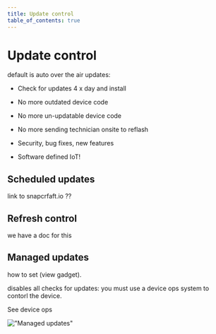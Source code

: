 ```yaml
---
title: Update control
table_of_contents: true 
---
```


# Update control

default is auto over the air updates:

- Check for updates 4 x day and install

- No more outdated device code

- No more un-updatable device code

- No more sending technician onsite to reflash

- Security, bug fixes, new features

- Software defined IoT!

## Scheduled updates

link to snapcrfaft.io ??

## Refresh control

we have a doc for this

## Managed updates

how to set (view gadget). 

disables all checks for updates: you must use a device ops system to contorl the device.

See device ops

 !["Managed updates"](../../../media/managed.svg)

